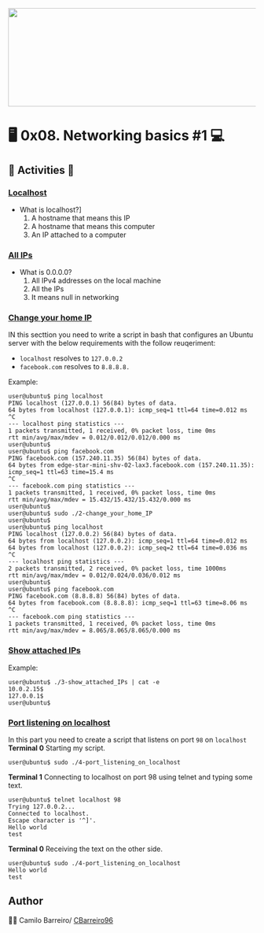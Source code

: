 <div align="center"><img src="https://user-images.githubusercontent.com/66263776/98416555-43fa9b80-204d-11eb-800a-df8e19b62655.jpg" width="700" height= "200"> </div>

# :desktop_computer: 0x08. Networking basics #1 :computer:

## :memo: Activities :memo:
### [Localhost ]()
* What is localhost?]
	1) A hostname that means this IP
	2) A hostname that means this computer
	3) An IP attached to a computer
### [All IPs]()
* What is 0.0.0.0?
	1) All IPv4 addresses on the local machine
	2) All the IPs
	3) It means null in networking

### [Change your home IP]()
IN this secttion you need to write a script in bash that configures an Ubuntu server with the below requirements with the follow reuqeriment:
* ```localhost``` resolves to ```127.0.0.2```
* ```facebook.com``` resolves to ```8.8.8.8.```

Example:
```
user@ubuntu$ ping localhost
PING localhost (127.0.0.1) 56(84) bytes of data.
64 bytes from localhost (127.0.0.1): icmp_seq=1 ttl=64 time=0.012 ms
^C
--- localhost ping statistics ---
1 packets transmitted, 1 received, 0% packet loss, time 0ms
rtt min/avg/max/mdev = 0.012/0.012/0.012/0.000 ms
user@ubuntu$
user@ubuntu$ ping facebook.com
PING facebook.com (157.240.11.35) 56(84) bytes of data.
64 bytes from edge-star-mini-shv-02-lax3.facebook.com (157.240.11.35): icmp_seq=1 ttl=63 time=15.4 ms
^C
--- facebook.com ping statistics ---
1 packets transmitted, 1 received, 0% packet loss, time 0ms
rtt min/avg/max/mdev = 15.432/15.432/15.432/0.000 ms
user@ubuntu$
user@ubuntu$ sudo ./2-change_your_home_IP
user@ubuntu$
user@ubuntu$ ping localhost
PING localhost (127.0.0.2) 56(84) bytes of data.
64 bytes from localhost (127.0.0.2): icmp_seq=1 ttl=64 time=0.012 ms
64 bytes from localhost (127.0.0.2): icmp_seq=2 ttl=64 time=0.036 ms
^C
--- localhost ping statistics ---
2 packets transmitted, 2 received, 0% packet loss, time 1000ms
rtt min/avg/max/mdev = 0.012/0.024/0.036/0.012 ms
user@ubuntu$
user@ubuntu$ ping facebook.com
PING facebook.com (8.8.8.8) 56(84) bytes of data.
64 bytes from facebook.com (8.8.8.8): icmp_seq=1 ttl=63 time=8.06 ms
^C
--- facebook.com ping statistics ---
1 packets transmitted, 1 received, 0% packet loss, time 0ms
rtt min/avg/max/mdev = 8.065/8.065/8.065/0.000 ms
```
### [Show attached IPs ]()
Example:
```
user@ubuntu$ ./3-show_attached_IPs | cat -e
10.0.2.15$
127.0.0.1$
user@ubuntu$
```
### [Port listening on localhost]()
In this part you need to create  a script that listens on port ```98``` on ```localhost```
**Terminal 0**
Starting my script.
```
user@ubuntu$ sudo ./4-port_listening_on_localhost
```
**Terminal 1**
Connecting to localhost on port 98 using telnet and typing some text.
```
user@ubuntu$ telnet localhost 98
Trying 127.0.0.2...
Connected to localhost.
Escape character is '^]'.
Hello world
test
```
**Terminal 0**
Receiving the text on the other side.
```
user@ubuntu$ sudo ./4-port_listening_on_localhost
Hello world
test
```
## Author
:man_technologist: Camilo Barreiro/ [CBarreiro96](https://github.com/CBarreiro96)